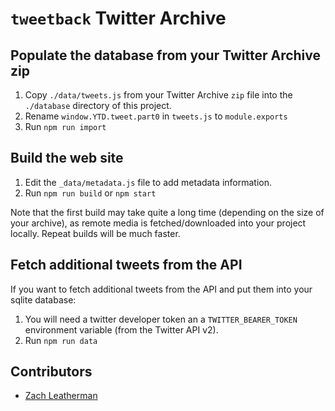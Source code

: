# `tweetback` Twitter Archive

## Populate the database from your Twitter Archive zip

1. Copy `./data/tweets.js` from your Twitter Archive `zip` file into the `./database` directory of this project.
1. Rename `window.YTD.tweet.part0` in `tweets.js` to `module.exports`
1. Run `npm run import`

## Build the web site

1. Edit the `_data/metadata.js` file to add metadata information.
1. Run `npm run build` or `npm start`

Note that the first build may take quite a long time (depending on the size of your archive), as remote media is fetched/downloaded into your project locally. Repeat builds will be much faster.

## Fetch additional tweets from the API

If you want to fetch additional tweets from the API and put them into your sqlite database:

1. You will need a twitter developer token an a `TWITTER_BEARER_TOKEN` environment variable (from the Twitter API v2).
1. Run `npm run data`

## Contributors

* [Zach Leatherman](https://zachleat.com/)
